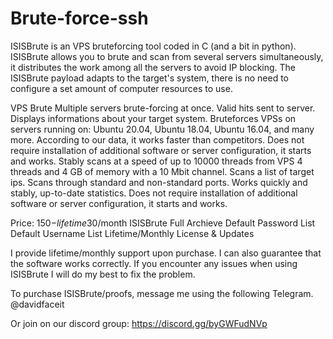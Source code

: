 # Brute-force-ssh
ISISBrute is an VPS bruteforcing tool coded in C (and a bit in python). ISISBrute allows you to brute and scan from several servers simultaneously, it distributes the work among all the servers to avoid IP blocking. The ISISBrute payload adapts to the target's system, there is no need to configure a set amount of computer resources to use.


VPS Brute
Multiple servers brute-forcing at once.
Valid hits sent to server.
Displays informations about your target system.
Bruteforces VPSs on servers running on: Ubuntu 20.04, Ubuntu 18.04, Ubuntu 16.04, and many more.
According to our data, it works faster than competitors.
Does not require installation of additional software or server configuration, it starts and works.
Stably scans at a speed of up to 10000 threads from VPS 4 threads and 4 GB of memory with a 10 Mbit channel.
Scans a list of target ips.
Scans through standard and non-standard ports.
Works quickly and stably, up-to-date statistics.
Does not require installation of additional software or server configuration, it starts and works.


Price: 
150$-lifetime
30$/month
ISISBrute Full Archieve
Default Password List
Default Username List
Lifetime/Monthly License & Updates

I provide lifetime/monthly support upon purchase. I can also guarantee that the software works correctly. If you encounter any issues when using ISISBrute I will do my best to fix the problem.


To purchase ISISBrute/proofs, message me using the following Telegram.
@davidfaceit

Or join on our discord group:
https://discord.gg/byGWFudNVp

